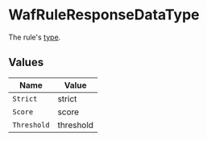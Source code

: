 # WafRuleResponseDataType

The rule's [type](https://docs.fastly.com/en/guides/managing-rules-on-the-fastly-waf#understanding-the-types-of-rules).


## Values

| Name        | Value       |
| ----------- | ----------- |
| `Strict`    | strict      |
| `Score`     | score       |
| `Threshold` | threshold   |